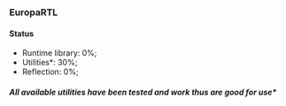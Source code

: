 ### EuropaRTL

#### Status
- Runtime library: 0%;
- Utilities*: 30%;
- Reflection: 0%;

##### All available utilities have been tested and work thus are good for use*